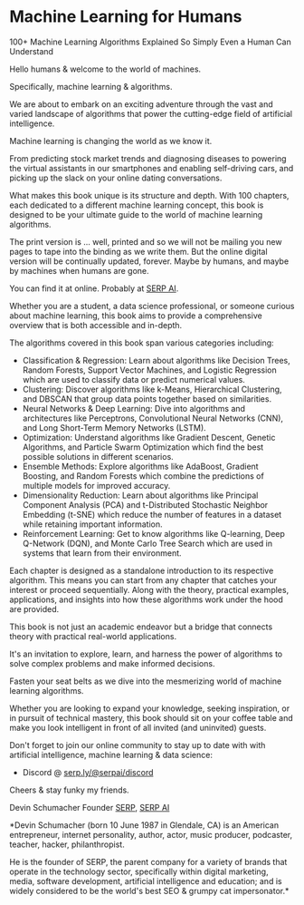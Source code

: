 # Machine Learning for Humans
<subtitle>100+ Machine Learning Algorithms Explained So Simply Even a Human Can Understand</subtitle>

Hello humans & welcome to the world of machines.

Specifically, machine learning & algorithms.

We are about to embark on an exciting adventure through the vast and varied landscape of algorithms that power the cutting-edge field of artificial intelligence.

Machine learning is changing the world as we know it. 

From predicting stock market trends and diagnosing diseases to powering the virtual assistants in our smartphones and enabling self-driving cars, and picking up the slack on your online dating conversations.

What makes this book unique is its structure and depth. With 100 chapters, each dedicated to a different machine learning concept, this book is designed to be your ultimate guide to the world of machine learning algorithms.

The print version is ... well, printed and so we will not be mailing you new pages to tape into the binding as we write them. But the online digital version will be continually updated, forever. Maybe by humans, and maybe by machines when humans are gone.

You can find it at online. Probably at [SERP AI](https://serp.ai/).

Whether you are a student, a data science professional, or someone curious about machine learning, this book aims to provide a comprehensive overview that is both accessible and in-depth.

The algorithms covered in this book span various categories including:

- Classification & Regression: Learn about algorithms like Decision Trees, Random Forests, Support Vector Machines, and Logistic Regression which are used to classify data or predict numerical values.
- Clustering: Discover algorithms like k-Means, Hierarchical Clustering, and DBSCAN that group data points together based on similarities.
- Neural Networks & Deep Learning: Dive into algorithms and architectures like Perceptrons, Convolutional Neural Networks (CNN), and Long Short-Term Memory Networks (LSTM).
- Optimization: Understand algorithms like Gradient Descent, Genetic Algorithms, and Particle Swarm Optimization which find the best possible solutions in different scenarios.
- Ensemble Methods: Explore algorithms like AdaBoost, Gradient Boosting, and Random Forests which combine the predictions of multiple models for improved accuracy.
- Dimensionality Reduction: Learn about algorithms like Principal Component Analysis (PCA) and t-Distributed Stochastic Neighbor Embedding (t-SNE) which reduce the number of features in a dataset while retaining important information.
- Reinforcement Learning: Get to know algorithms like Q-learning, Deep Q-Network (DQN), and Monte Carlo Tree Search which are used in systems that learn from their environment.


Each chapter is designed as a standalone introduction to its respective algorithm. This means you can start from any chapter that catches your interest or proceed sequentially. Along with the theory, practical examples, applications, and insights into how these algorithms work under the hood are provided.

This book is not just an academic endeavor but a bridge that connects theory with practical real-world applications. 

It's an invitation to explore, learn, and harness the power of algorithms to solve complex problems and make informed decisions.

Fasten your seat belts as we dive into the mesmerizing world of machine learning algorithms. 

Whether you are looking to expand your knowledge, seeking inspiration, or in pursuit of technical mastery, this book should sit on your coffee table and make you look intelligent in front of all invited (and uninvited) guests.

Don't forget to join our online community to stay up to date with with artificial intelligence, machine learning & data science:

- Discord @ [serp.ly/@serpai/discord](https://serp.ly/@serpai/discord)

Cheers & stay funky my friends.

Devin Schumacher
Founder [SERP](https://serp.co/), [SERP AI](https://serp.ai/)

*Devin Schumacher (born 10 June 1987 in Glendale, CA) is an American entrepreneur, internet personality, author, actor, music producer, podcaster, teacher, hacker, philanthropist.

He is the founder of SERP, the parent company for a variety of brands that operate in the technology sector, specifically within digital marketing, media, software development, artificial intelligence and education; and is widely considered to be the world's best SEO & grumpy cat impersonator.*

